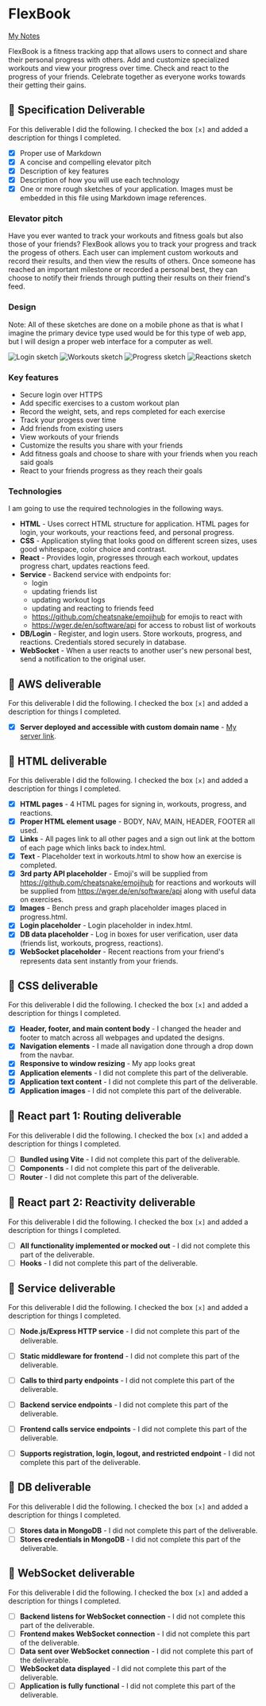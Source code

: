 # FlexBook

[My Notes](notes.md)

FlexBook is a fitness tracking app that allows users to connect and share their personal progress with others. Add and customize specialized workouts and view your progress over time. Check and react to the progress of your friends. Celebrate together as everyone works towards their getting their gains.


## 🚀 Specification Deliverable

For this deliverable I did the following. I checked the box `[x]` and added a description for things I completed.

- [x] Proper use of Markdown
- [x] A concise and compelling elevator pitch
- [x] Description of key features
- [x] Description of how you will use each technology
- [x] One or more rough sketches of your application. Images must be embedded in this file using Markdown image references.

### Elevator pitch

Have you ever wanted to track your workouts and fitness goals but also those of your friends? FlexBook allows you to track your progress and track the progess of others. Each user can implement custom workouts and record their results, and then view the results of others. Once someone has reached an important milestone or recorded a personal best, they can choose to notify their friends through putting their results on their friend's feed.

### Design

Note: All of these sketches are done on a mobile phone as that is what I imagine the primary device type used would be for this type of web app, but I will design a proper web interface for a computer as well.

![Login sketch](images/Login.png)
![Workouts sketch](images/Workouts.png)
![Progress sketch](images/Progress.png)
![Reactions sketch](images/Reactions.png)



### Key features

- Secure login over HTTPS
- Add specific exercises to a custom workout plan
- Record the weight, sets, and reps completed for each exercise
- Track your progess over time
- Add friends from existing users
- View workouts of your friends
- Customize the results you share with your friends
- Add fitness goals and choose to share with your friends when you reach said goals
- React to your friends progress as they reach their goals


### Technologies

I am going to use the required technologies in the following ways.

- **HTML** - Uses correct HTML structure for application. HTML pages for login, your workouts, your reactions feed, and personal progress.
- **CSS** - Application styling that looks good on different screen sizes, uses good whitespace, color choice and contrast.
- **React** - Provides login, progresses through each workout, updates progress chart, updates reactions feed.
- **Service** - Backend service with endpoints for:
  - login
  - updating friends list
  - updating workout logs
  - updating and reacting to friends feed
  - https://github.com/cheatsnake/emojihub for emojis to react with 
  - https://wger.de/en/software/api for access to robust list of workouts
- **DB/Login** - Register, and login users. Store workouts, progress, and reactions. Credentials stored securely in database.
- **WebSocket** - When a user reacts to another user's new personal best, send a notification to the original user.

## 🚀 AWS deliverable

For this deliverable I did the following. I checked the box `[x]` and added a description for things I completed.

- [x] **Server deployed and accessible with custom domain name** - [My server link](http://flexbook.click).

## 🚀 HTML deliverable

For this deliverable I did the following. I checked the box `[x]` and added a description for things I completed.

- [x] **HTML pages** - 4 HTML pages for signing in, workouts, progress, and reactions.
- [x] **Proper HTML element usage** - BODY, NAV, MAIN, HEADER, FOOTER all used.
- [x] **Links** - All pages link to all other pages and a sign out link at the bottom of each page which links back to index.html.
- [x] **Text** - Placeholder text in workouts.html to show how an exercise is completed.
- [x] **3rd party API placeholder** - Emoji's will be supplied from https://github.com/cheatsnake/emojihub for reactions and workouts will be supplied from https://wger.de/en/software/api along with useful data on exercises.
- [x] **Images** - Bench press and graph placeholder images placed in progress.html.
- [x] **Login placeholder** - Login placeholder in index.html.
- [x] **DB data placeholder** - Log in boxes for user verification, user data (friends list, workouts, progress, reactions).
- [x] **WebSocket placeholder** - Recent reactions from your friend's represents data sent instantly from your friends.

## 🚀 CSS deliverable

For this deliverable I did the following. I checked the box `[x]` and added a description for things I completed.

- [x] **Header, footer, and main content body** - I changed the header and footer to match across all webpages and updated the designs.
- [x] **Navigation elements** - I made all navigation done through a drop down from the navbar.
- [x] **Responsive to window resizing** - My app looks great 
- [x] **Application elements** - I did not complete this part of the deliverable.
- [x] **Application text content** - I did not complete this part of the deliverable.
- [x] **Application images** - I did not complete this part of the deliverable.

## 🚀 React part 1: Routing deliverable

For this deliverable I did the following. I checked the box `[x]` and added a description for things I completed.

- [ ] **Bundled using Vite** - I did not complete this part of the deliverable.
- [ ] **Components** - I did not complete this part of the deliverable.
- [ ] **Router** - I did not complete this part of the deliverable.

## 🚀 React part 2: Reactivity deliverable

For this deliverable I did the following. I checked the box `[x]` and added a description for things I completed.

- [ ] **All functionality implemented or mocked out** - I did not complete this part of the deliverable.
- [ ] **Hooks** - I did not complete this part of the deliverable.

## 🚀 Service deliverable

For this deliverable I did the following. I checked the box `[x]` and added a description for things I completed.

- [ ] **Node.js/Express HTTP service** - I did not complete this part of the deliverable.
- [ ] **Static middleware for frontend** - I did not complete this part of the deliverable.
- [ ] **Calls to third party endpoints** - I did not complete this part of the deliverable.
- [ ] **Backend service endpoints** - I did not complete this part of the deliverable.
- [ ] **Frontend calls service endpoints** - I did not complete this part of the deliverable.
- [ ] **Supports registration, login, logout, and restricted endpoint** - I did not complete this part of the deliverable.


## 🚀 DB deliverable

For this deliverable I did the following. I checked the box `[x]` and added a description for things I completed.

- [ ] **Stores data in MongoDB** - I did not complete this part of the deliverable.
- [ ] **Stores credentials in MongoDB** - I did not complete this part of the deliverable.

## 🚀 WebSocket deliverable

For this deliverable I did the following. I checked the box `[x]` and added a description for things I completed.

- [ ] **Backend listens for WebSocket connection** - I did not complete this part of the deliverable.
- [ ] **Frontend makes WebSocket connection** - I did not complete this part of the deliverable.
- [ ] **Data sent over WebSocket connection** - I did not complete this part of the deliverable.
- [ ] **WebSocket data displayed** - I did not complete this part of the deliverable.
- [ ] **Application is fully functional** - I did not complete this part of the deliverable.
